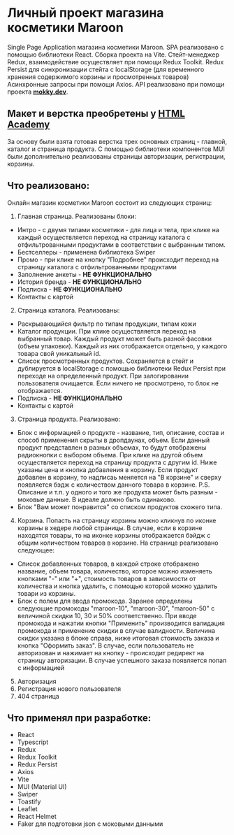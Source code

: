 # Личный проект магазина косметики Maroon
Single Page Application магазина косметики Maroon.
SPA реализовано с помощью библиотеки React. Сборка проекта на Vite.
Стейт-менеджер Redux, взаимодействие осуществляет при помощи Redux Toolkit.
Redux Persist для синхронизации стейта с localStorage (для временного хранения содержимого корзины и просмотренных товаров)
Асинхронные запросы при помощи Axios.
API реализовано при помощи проекта **[mokky.dev](https://mokky.dev/)**.

## Макет и верстка преобретены у [HTML Academy](https://htmlacademy.ru/projects?_ga=2.60354222.220102962.1681035539-2106917507.1636362028)
За основу были взята готовая верстка трех основных страниц - главной, каталог и страница продукта.
С помощью библиотеки компонентов MUI были дополнительно реализованы страницы авторизации, регистрации, корзины.

## Что реализовано:
Онлайн магазин косметики Maroon состоит из следующих страниц: 
1. Главная страница. Реализованы блоки:
  - Интро - с двумя типами косметики - для лица и тела, при клике на каждый осуществляется переход на страницу каталога с отфильтрованными продуктами в соответствии с выбранным типом.
  - Бестселлеры - применена библиотека Swiper 
  - Промо - при клике на кнопку "Подробнее" происходит переход на страницу каталога с отфильтрованными продуктами
  - Заполнение анкеты - **НЕ ФУНКЦИОНАЛЬНО**
  - История бренда - **НЕ ФУНКЦИОНАЛЬНО**
  - Подписка - **НЕ ФУНКЦИОНАЛЬНО**
  - Контакты с картой

2. Страница каталога. Реализованы:
  - Раскрывающийся фильтр по типам продукции, типам кожи
  - Каталог продукции. При клике осуществляется переход на выбранный товар. Каждый продукт может быть разной фасовки (объем упаковки). Каждый из них отображается отдельно, у каждого товара свой уникальный id.
  - Список просмотренных продуктов. Сохраняется в стейт и дублируется в localStorage с помощью библиотеки Redux Persist при переходе на определенный продукт. При залогировании пользователя очищается. Если ничего не просмотрено, то блок не отображается. 
  - Подписка - **НЕ ФУНКЦИОНАЛЬНО**
  - Контакты с картой

3. Страница продукта. Реализовано:
  - Блок с информацией о продукте - название, тип, описание, состав и способ применения скрыты в дропдаунах, объем. Если данный продукт представлен в разных объемах, то будут отображены радиокнопки с выбором объема. При клике на другой объем осуществляется переход на страницу продукта с другим id. 
  Ниже указаны цена и кнопка добавления в корзину. Если продукт добавлен в корзину, то надписаь меняется на "В корзине" и сверху появляется бэдж с количеством данного товара в корзине.
  P.S. Описание и т.п. у одного и того же продукта может быть разным - моковые данные. В идеале должно быть одинаково.
  - Блок "Вам может понравится" со списком продуктов схожего типа.

4. Корзина. Попасть на страницу корзины можно кликнув по иконке корзины в хедере любой страницы. В случае, если в корзине находятся товары, то на иконке корзины отображается бэйдж с общим количеством товаров в корзине. На странице реализовано следующее:
  - Список добавленных товаров, в каждой строке отображено название, объем товара, количество, которое можно изменяеть кнопками "-" или "+", стоимость товаров в зависимости от количества и кнопка удалить, с помощью которой можно удалить товари из корзины.
  - Блок с полем для ввода промокода. Заранее определены следующие промокоды "maroon-10", "maroon-30", "maroon-50" с величиной скидки 10, 30 и 50% соответственно. При вводе промокода и нажатии кнопки "Применить" производится валидация промокода и применение скидки в случае валидности. 
  Величина скидки указана в блоке справа, ниже итоговая стоимость заказа и кнопка "Оформить заказ".
  В случае, если пользователь не авторизован и нажимает на кнопку - происходит редирект на страницу авторизации.
  В случае успешного заказа появляется попап с информацией
5. Авторизация
6. Регистрация нового пользователя
7. 404 страница

## Что применял при разработке:
- React
- Typescript
- Redux
- Redux Toolkit
- Redux Persist
- Axios
- Vite
- MUI (Material UI)
- Swiper
- Toastify
- Leaflet
- React Helmet
- Faker для подготовки json с моковыми данными 
